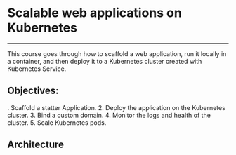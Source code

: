 # Scalable web applications on Kubernetes
-----------------------------------------------
This course goes through how to scaffold a web application, run it locally in a container, and then deploy it to a Kubernetes cluster created with Kubernetes Service.

## Objectives: 
. Scaffold a statter Application.
2. Deploy the application on the Kubernetes cluster.
3.  Bind a custom domain.
4. Monitor the logs and health of the cluster.
5. Scale Kubernetes pods.


## Architecture
